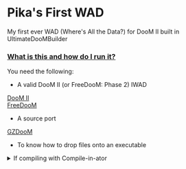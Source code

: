# Pika's First WAD
My first ever WAD (Where's All the Data?) for DooM II built in UltimateDooMBuilder

### <b><u>What is this and how do I run it?</b></u>
You need the following:

- A valid DooM II (or FreeDooM: Phase 2) IWAD

[DooM II](https://store.steampowered.com/app/2280)
\
[FreeDooM](https://github.com/freedoom/freedoom/releases)

- A source port

[GZDooM](https://github.com/ZDoom/gzdoom/releases)

- To know how to drop files onto an executable

<details>
<summary>If compiling with Compile-in-ator</summary>

###### Use the following environment variables or you WILL encounter errors
`%sevenz%` 7-Zip

</details>

